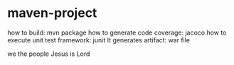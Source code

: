 # maven-project
how to build: mvn package
how to generate code coverage: jacoco
how to execute unit test framework: junit
It generates  artifact: war file

we the people
Jesus is Lord

